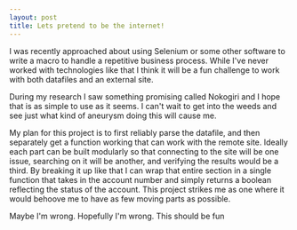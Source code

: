 ```yaml
---
layout: post
title: Lets pretend to be the internet! 
---
```


I was recently approached about using Selenium or some other software to write a macro to handle a repetitive business process. While I've never worked with technologies like that I think it will be a fun challenge to work with both datafiles and an external site. 

During my research I saw something promising called Nokogiri and I hope that is as simple to use as it seems. I can't wait to get into the weeds and see just what kind of aneurysm doing this will cause me.

My plan for this project is to first reliably parse the datafile, and then separately get a function working that can work with the remote site. Ideally each part can be built modularly so that connecting to the site will be one issue, searching on it will be another, and verifying the results would be a third. By breaking it up like that I can wrap that entire section in a single function that takes in the account number and simply returns a boolean reflecting the status of the account. This project strikes me as one where it would behoove me to have as few moving parts as possible.

Maybe I'm wrong. Hopefully I'm wrong. This should be fun

